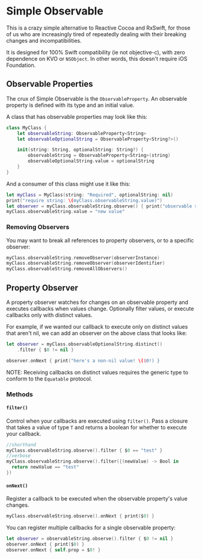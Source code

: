 # Simple Observable

This is a crazy simple alternative to Reactive Cocoa and RxSwift,
for those of us who are increasingly tired of repeatedly dealing with
their breaking changes and incompatibilities.

It is designed for 100% Swift compatibility (ie not objective-c),
with zero dependence on KVO or `NSObject`. In other words,
this doesn't require iOS Foundation.

## Observable Properties

The crux of Simple Observable is the `ObservableProperty`.
An observable property is defined with its type and an initial value.

A class that has observable properties may look like this:

```swift
class MyClass {
    let observableString: ObservableProperty<String>
    let observableOptionalString = ObservableProperty<String?>()

    init(string: String, optionalString: String?) {
        observableString = ObservableProperty<String>(string)
        observableOptionalString.value = optionalString
    }
}
```

And a consumer of this class might use it like this:

```swift
let myClass = MyClass(string: "Required", optionalString: nil)
print("require string: \(myClass.observableString.value)")
let observer = myClass.observableString.observe() { print("observable string value changed: \($0) }
myClass.observableString.value = "new value"
```

### Removing Observers

You may want to break all references to property observers, or to a specific observer:

```swift
myClass.observableString.removeObserver(observerInstance)
myClass.observableString.removeObserver(observerIdentifier)
myClass.observableString.removeAllObservers()
```

## Property Observer

A property observer watches for changes on an observable property and
executes callbacks when values change. Optionally filter values, or
execute callbacks only with distinct values.

For example, if we wanted our callback to execute only on distinct values
that aren't nil, we can add an observer on the above class that looks like:

```swift
let observer = myClass.observableOptionalString.distinct()
    .filter { $0 != nil }

observer.onNext { print("here's a non-nil value! \($0!) }
```

NOTE: Receiving callbacks on distinct values requires the generic type
to conform to the `Equatable` protocol.

### Methods

#### `filter()`

Control when your callbacks are executed using `filter()`.
Pass a closure that takes a value of type `T` and returns a boolean
for whether to execute your callback.

```swift
//shorthand
myClass.observableString.observe().filter { $0 == "test" }
//verbose
myClass.observableString.observe().filter({(newValue) -> Bool in
  return newValue == "test"
})
```

#### `onNext()`

Register a callback to be executed when the observable property's value changes.

```swift
myClass.observableString.observe().onNext { print($0) }
```

You can register multiple callbacks for a single observable property:

```swift
let observer = observableString.observe().filter { $0 != nil }
observer.onNext { print($0) }
observer.onNext { self.prop = $0! }
```
